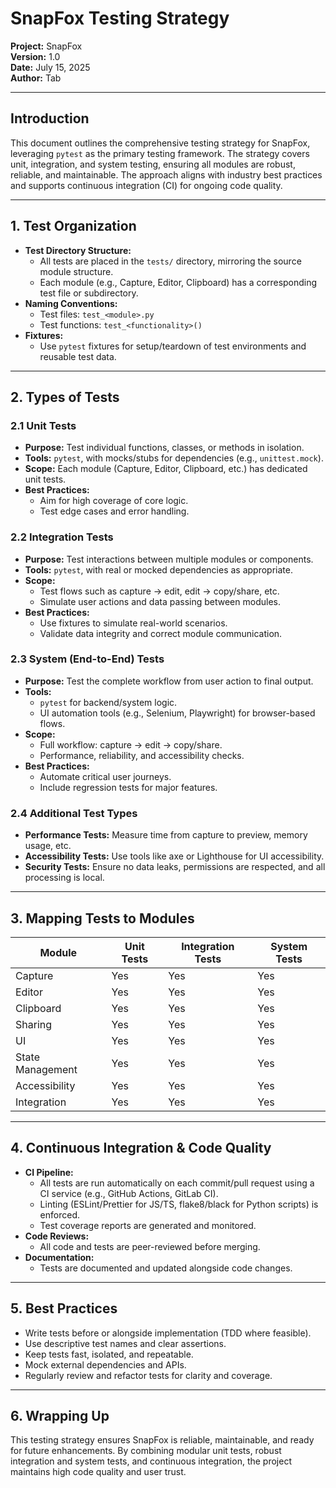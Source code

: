 # SnapFox Testing Strategy

**Project:** SnapFox  
**Version:** 1.0  
**Date:** July 15, 2025  
**Author:** Tab

---

## Introduction

This document outlines the comprehensive testing strategy for SnapFox, leveraging `pytest` as the primary testing framework. The strategy covers unit, integration, and system testing, ensuring all modules are robust, reliable, and maintainable. The approach aligns with industry best practices and supports continuous integration (CI) for ongoing code quality.

---

## 1. Test Organization

- **Test Directory Structure:**
  - All tests are placed in the `tests/` directory, mirroring the source module structure.
  - Each module (e.g., Capture, Editor, Clipboard) has a corresponding test file or subdirectory.
- **Naming Conventions:**
  - Test files: `test_<module>.py`
  - Test functions: `test_<functionality>()`
- **Fixtures:**
  - Use `pytest` fixtures for setup/teardown of test environments and reusable test data.

---

## 2. Types of Tests

### 2.1 Unit Tests
- **Purpose:** Test individual functions, classes, or methods in isolation.
- **Tools:** `pytest`, with mocks/stubs for dependencies (e.g., `unittest.mock`).
- **Scope:** Each module (Capture, Editor, Clipboard, etc.) has dedicated unit tests.
- **Best Practices:**
  - Aim for high coverage of core logic.
  - Test edge cases and error handling.

### 2.2 Integration Tests
- **Purpose:** Test interactions between multiple modules or components.
- **Tools:** `pytest`, with real or mocked dependencies as appropriate.
- **Scope:**
  - Test flows such as capture → edit, edit → copy/share, etc.
  - Simulate user actions and data passing between modules.
- **Best Practices:**
  - Use fixtures to simulate real-world scenarios.
  - Validate data integrity and correct module communication.

### 2.3 System (End-to-End) Tests
- **Purpose:** Test the complete workflow from user action to final output.
- **Tools:**
  - `pytest` for backend/system logic.
  - UI automation tools (e.g., Selenium, Playwright) for browser-based flows.
- **Scope:**
  - Full workflow: capture → edit → copy/share.
  - Performance, reliability, and accessibility checks.
- **Best Practices:**
  - Automate critical user journeys.
  - Include regression tests for major features.

### 2.4 Additional Test Types
- **Performance Tests:** Measure time from capture to preview, memory usage, etc.
- **Accessibility Tests:** Use tools like axe or Lighthouse for UI accessibility.
- **Security Tests:** Ensure no data leaks, permissions are respected, and all processing is local.

---

## 3. Mapping Tests to Modules

| Module         | Unit Tests | Integration Tests | System Tests |
|----------------|------------|------------------|--------------|
| Capture        | Yes        | Yes              | Yes          |
| Editor         | Yes        | Yes              | Yes          |
| Clipboard      | Yes        | Yes              | Yes          |
| Sharing        | Yes        | Yes              | Yes          |
| UI             | Yes        | Yes              | Yes          |
| State Management | Yes        | Yes              | Yes          |
| Accessibility  | Yes        | Yes              | Yes          |
| Integration    | Yes        | Yes              | Yes          |

---

## 4. Continuous Integration & Code Quality

- **CI Pipeline:**
  - All tests are run automatically on each commit/pull request using a CI service (e.g., GitHub Actions, GitLab CI).
  - Linting (ESLint/Prettier for JS/TS, flake8/black for Python scripts) is enforced.
  - Test coverage reports are generated and monitored.
- **Code Reviews:**
  - All code and tests are peer-reviewed before merging.
- **Documentation:**
  - Tests are documented and updated alongside code changes.

---

## 5. Best Practices

- Write tests before or alongside implementation (TDD where feasible).
- Use descriptive test names and clear assertions.
- Keep tests fast, isolated, and repeatable.
- Mock external dependencies and APIs.
- Regularly review and refactor tests for clarity and coverage.

---

## 6. Wrapping Up

This testing strategy ensures SnapFox is reliable, maintainable, and ready for future enhancements. By combining modular unit tests, robust integration and system tests, and continuous integration, the project maintains high code quality and user trust. 
